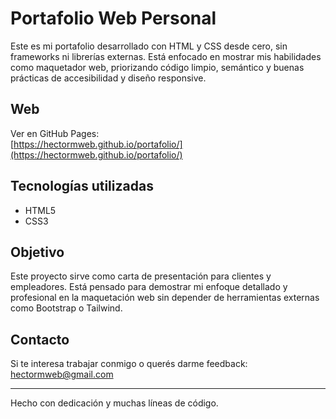 # Portafolio Web Personal

Este es mi portafolio desarrollado con HTML y CSS desde cero, sin frameworks ni librerías externas. Está enfocado en mostrar mis habilidades como maquetador web, priorizando código limpio, semántico y buenas prácticas de accesibilidad y diseño responsive.

## Web

Ver en GitHub Pages:  
[https://hectormweb.github.io/portafolio/](https://hectormweb.github.io/portafolio/)

## Tecnologías utilizadas

- HTML5
- CSS3

## Objetivo

Este proyecto sirve como carta de presentación para clientes y empleadores. Está pensado para demostrar mi enfoque detallado y profesional en la maquetación web sin depender de herramientas externas como Bootstrap o Tailwind.

## Contacto

Si te interesa trabajar conmigo o querés darme feedback:  
[hectormweb@gmail.com](mailto:hectormweb@gmail.com)

---

Hecho con dedicación y muchas líneas de código.
